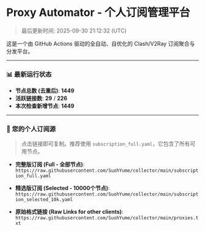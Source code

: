 # Proxy Automator - 个人订阅管理平台
> 最后更新时间: 2025-09-30 21:12:32 (UTC)

这是一个由 GitHub Actions 驱动的全自动、自优化的 Clash/V2Ray 订阅聚合与分发平台。

---
### 📊 **最新运行状态**
- **节点总数 (去重后)**: **1449**
- **活跃链接数**: **29** / **226**
- **本次检查新增节点**: **1449**

---

### 🚀 **您的个人订阅源**

> 点击链接即可复制。推荐使用 `subscription_full.yaml`，它包含了所有可用节点。

- **完整版订阅 (Full - 全部节点)**:
``https://raw.githubusercontent.com/SuohYume/collector/main/subscription_full.yaml``

- **精选版订阅 (Selected - 10000个节点)**:
``https://raw.githubusercontent.com/SuohYume/collector/main/subscription_selected_10k.yaml``

- **原始格式链接 (Raw Links for other clients)**:
``https://raw.githubusercontent.com/SuohYume/collector/main/proxies.txt``
